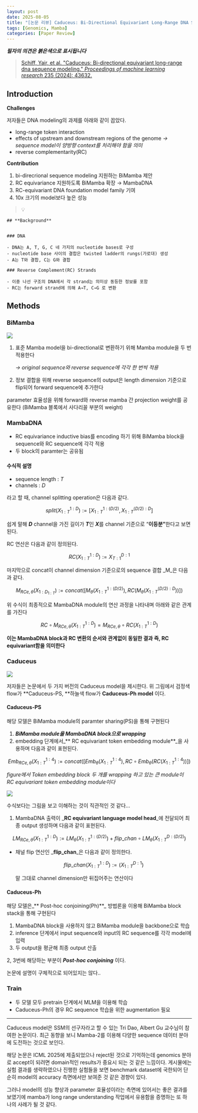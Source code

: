 ```yaml
---
layout: post
date: 2025-08-05
title: "[논문 리뷰] Caduceus: Bi-Directional Equivariant Long-Range DNA Sequence Modeling"
tags: [Genomics, Mamba]
categories: [Paper Review]
---
```


<span class="notion-red">_**필자의 의견은 붉은색으로 표시됩니다**_</span>


> [Schiff, Yair, et al. "Caduceus: Bi-directional equivariant long-range dna sequence modeling." ](https://pmc.ncbi.nlm.nih.gov/articles/PMC12189541/)[_Proceedings of machine learning research_](https://pmc.ncbi.nlm.nih.gov/articles/PMC12189541/)[ 235 (2024): 43632.](https://pmc.ncbi.nlm.nih.gov/articles/PMC12189541/)



## Introduction


**Challenges**


저자들은 DNA modeling의 과제를 아래와 같이 꼽았다.

- long-range token interaction
- effects of upstream and downstream regions of the genome 
_→ sequence model이 양방향 context를 처리해야 함을 의미_
- reverse complementarity(RC)

**Contribution**

1. bi-direcrional sequence modeling 지원하는 BiMamba 제안
1. RC equivariance 지원하도록 BiMamba 확장 → MambaDNA
1. RC-equivariant DNA foundation model family 기여
1. 10x 크기의 model보다 높은 성능

> 💡 


	## **Background**


	### DNA

	- DNA는 A, T, G, C 네 가지의 nucleotide bases로 구성
	- nucleotide base 사이의 결합은 twisted ladder의 rungs(가로대) 생성
	- A는 T와 결합, C는 G와 결합

	### Reverse Complement(RC) Strands

	- 이중 나선 구조의 DNA에서 각 strand는 의미상 동등한 정보를 포함
	- RC는 forward strand에 의해 A→T, C→G 로 변환


## Methods



### BiMamba


![](https://prod-files-secure.s3.us-west-2.amazonaws.com/542b861c-36a8-4051-84e5-8804b6728dba/2c247d59-7815-4980-99f0-8f0d21f445a7/image.png?X-Amz-Algorithm=AWS4-HMAC-SHA256&X-Amz-Content-Sha256=UNSIGNED-PAYLOAD&X-Amz-Credential=ASIAZI2LB466X5D5XMQU%2F20250921%2Fus-west-2%2Fs3%2Faws4_request&X-Amz-Date=20250921T230114Z&X-Amz-Expires=3600&X-Amz-Security-Token=IQoJb3JpZ2luX2VjEJb%2F%2F%2F%2F%2F%2F%2F%2F%2F%2FwEaCXVzLXdlc3QtMiJIMEYCIQDLH%2B%2B5iARxwCn1ca2Yr57IKYdTqZCw1c6CtImDF%2FqHrQIhAIK%2FfbLSYloa%2Fv%2BWoFn0G%2B1jdWIyfXGCAQEsHPq3Y2U7Kv8DCB8QABoMNjM3NDIzMTgzODA1IgwMxGkJsCbKPwZIloYq3AN8OJdVfis%2BTNpKZ8obEyloYLYvKQmIzwMiLTIoasPG9dSEc2OlOoelP0LcY7%2F8KbFMCU7of%2BS%2BRBZuQUiCpkMysA7JATLcE%2B%2BNFzXvrnM7Hjr8zSEnFst84RLGtffKEyM0lD%2FcOkfsDTOsvOsQpU0MlAZ1IwNFgwy2Ap3KBVOW7sMr2YqMyxp0FwlnWiKD6l3w%2FyGxj1wAKmUTRg3mpbMWfh1BD2PrBaxozrn1BSvDjCr9iFnJc%2F0BFyZDxmHt27bldWBC2h9q0%2B8NUUfC7%2F%2FUi5RPZ92zHzC0b3rYNIHYimBh5elD6NJg5%2BUV3WdquAB83Besq2pHfn2wKLBuZOQMmLTVLxfZNPkufz9J%2FD89T5I8syEVp7KN2Yq1eAwIInE%2BkEmt3uueJ9%2BoS5R5u697QKGmrquyClDFshuIYWEGxdIKfDX7E3Q3UDSLFMEZOowIdpu9TcVbywfaFtgyA6FXKR5xvHCxgKny6yMvGFIHoNYlc4dewAennLnDOf1W4ueZySYzezPU9BQzYnCT1irWH8RLpralf5cq2zNFS%2BjypOtb%2BHFLG94WbWdAFEDTnA%2Fp6RacaOIrUMh3fXpjmqK5wChsiSQOHpd08oiAwPTd3YzYalEulUVxlwPNeTDR38HGBjqkAY15x5cjjYftNCsFQnrZ%2FqANean958Zj2tpG9AKB1OpqxZb26ji759ZmUmUHTckWyQjoM4XAmiI2CfiE9IoSFg9Cy0Mszsjm75C1a%2BqSpmWpdkcl3e9LoD7fNNOAUrkXqumawQXziKDtzREfY1FSN1h1VipISSRtcct%2FL89gUeKacc2AzgwUzEMcqwrveRIVfCltG4p7dEAW7l4iFye5SGRX4VYM&X-Amz-Signature=7f6591d064a09e56f1a4816ecaa175f5a5459932cf5f16f16243a6d8ac5daae1&X-Amz-SignedHeaders=host&x-amz-checksum-mode=ENABLED&x-id=GetObject)

1. 표준 Mamba model을 bi-directional로 변환하기 위해 Mamba module을 두 번 적용한다

	_→ original sequence와 reverse sequence에 각각 한 번씩 적용_

1. 정보 결합을 위해 reverse sequence의 output은 length dimension 기준으로 flip되어 forward sequence에 추가한다

parameter 효율성을 위해 forward와 reverse mamba 간 projection weight를 공유한다 (BiMamba 블록에서 사다리꼴 부분의 weight)



### MambaDNA

- RC equivariance inductive bias를 encoding 하기 위해 BiMamba block을 sequence와 RC sequence에 각각 적용
- 두 block의 paramter는 공유됨


#### 수식적 설명

- sequence length : _T_
- channels : _D_

라고 할 때,  channel splitting operation은 다음과 같다.


$$
split(X^{1:D}_{1:T}):=[X^{1:(D/2)}_{1:T},X^{(D/2):D}_{1:T}]
$$


<span class="notion-red">쉽게 말해 </span><span class="notion-red">_**D**_</span><span class="notion-red"> channel을 가진 길이가 </span><span class="notion-red">_**T**_</span><span class="notion-red">인 </span><span class="notion-red">_**X**_</span><span class="notion-red">를 channel 기준으로 “</span><span class="notion-red">**이등분”**</span><span class="notion-red">한다고 보면 된다.</span>


RC 연산은 다음과 같이 정의된다.


$$
RC(X^{1:D}_{1:T}):=X^{D:1}_{T:1}
$$


마지막으로 concat이 channel dimension 기준으로의 sequence 결합 _M_은 다음과 같다.


$$
M_{RCe,\theta}(X_{1:D_{1:T}}):=concat([M_{\theta}(X^{1:(D/2)}_{1:T}),RC(M_{\theta}(X^{(D/2):D}_{1:T}))])
$$


위 수식이 최종적으로 MambaDNA module의 연산 과정을 나타내며 아래와 같은 관계를 가진다


$$
RC\circ M_{RCe,\theta}(X^{1:D}_{1:T}) = M_{RCe,\theta} \circ RC(X^{1:D}_{1:T})
$$


**이는 MambaDNA block과 RC 변환의 순서와 관계없이 동일한 결과 즉, RC equivariant함을 의미한다**



### Caduceus


![](https://prod-files-secure.s3.us-west-2.amazonaws.com/542b861c-36a8-4051-84e5-8804b6728dba/f94a60d7-8145-473b-aef9-7c68d3ec604a/image.png?X-Amz-Algorithm=AWS4-HMAC-SHA256&X-Amz-Content-Sha256=UNSIGNED-PAYLOAD&X-Amz-Credential=ASIAZI2LB466X5D5XMQU%2F20250921%2Fus-west-2%2Fs3%2Faws4_request&X-Amz-Date=20250921T230114Z&X-Amz-Expires=3600&X-Amz-Security-Token=IQoJb3JpZ2luX2VjEJb%2F%2F%2F%2F%2F%2F%2F%2F%2F%2FwEaCXVzLXdlc3QtMiJIMEYCIQDLH%2B%2B5iARxwCn1ca2Yr57IKYdTqZCw1c6CtImDF%2FqHrQIhAIK%2FfbLSYloa%2Fv%2BWoFn0G%2B1jdWIyfXGCAQEsHPq3Y2U7Kv8DCB8QABoMNjM3NDIzMTgzODA1IgwMxGkJsCbKPwZIloYq3AN8OJdVfis%2BTNpKZ8obEyloYLYvKQmIzwMiLTIoasPG9dSEc2OlOoelP0LcY7%2F8KbFMCU7of%2BS%2BRBZuQUiCpkMysA7JATLcE%2B%2BNFzXvrnM7Hjr8zSEnFst84RLGtffKEyM0lD%2FcOkfsDTOsvOsQpU0MlAZ1IwNFgwy2Ap3KBVOW7sMr2YqMyxp0FwlnWiKD6l3w%2FyGxj1wAKmUTRg3mpbMWfh1BD2PrBaxozrn1BSvDjCr9iFnJc%2F0BFyZDxmHt27bldWBC2h9q0%2B8NUUfC7%2F%2FUi5RPZ92zHzC0b3rYNIHYimBh5elD6NJg5%2BUV3WdquAB83Besq2pHfn2wKLBuZOQMmLTVLxfZNPkufz9J%2FD89T5I8syEVp7KN2Yq1eAwIInE%2BkEmt3uueJ9%2BoS5R5u697QKGmrquyClDFshuIYWEGxdIKfDX7E3Q3UDSLFMEZOowIdpu9TcVbywfaFtgyA6FXKR5xvHCxgKny6yMvGFIHoNYlc4dewAennLnDOf1W4ueZySYzezPU9BQzYnCT1irWH8RLpralf5cq2zNFS%2BjypOtb%2BHFLG94WbWdAFEDTnA%2Fp6RacaOIrUMh3fXpjmqK5wChsiSQOHpd08oiAwPTd3YzYalEulUVxlwPNeTDR38HGBjqkAY15x5cjjYftNCsFQnrZ%2FqANean958Zj2tpG9AKB1OpqxZb26ji759ZmUmUHTckWyQjoM4XAmiI2CfiE9IoSFg9Cy0Mszsjm75C1a%2BqSpmWpdkcl3e9LoD7fNNOAUrkXqumawQXziKDtzREfY1FSN1h1VipISSRtcct%2FL89gUeKacc2AzgwUzEMcqwrveRIVfCltG4p7dEAW7l4iFye5SGRX4VYM&X-Amz-Signature=fcb9f59670fa57e44205bda5ab734087e48930c1746fabe697c3479dcda96050&X-Amz-SignedHeaders=host&x-amz-checksum-mode=ENABLED&x-id=GetObject)


저자들은 논문에서 두 가지 버전의 Caduceus model을 제시한다. 위 그림에서 검정색 flow가 **Caduceus-PS, **하늘색 flow가 **Caduceus-Ph model** 이다.



#### Caduceus-PS


해당 모델은 BiMamba module의 paramter sharing(PS)을 통해 구현된다

1. _**BiMamba module을 MambaDNA block으로 wrapping**_
1. embedding 단계에서_** RC equivariant token embedding module**_을 사용하며 다음과 같이 표현된다.

$$
Emb_{RCe,\theta}(X^{1:4}_{1:T}):=concat([Emb_{\theta}(X^{1:4}_{1:T}),RC \circ Emb_{\theta}(RC(X^{1:4}_{1:T}))])
$$


_figure에서 Token embedding block 두 개를 wrapping 하고 있는 큰 module이 RC equivariant token embedding module이다_


![](https://prod-files-secure.s3.us-west-2.amazonaws.com/542b861c-36a8-4051-84e5-8804b6728dba/b175e4da-71eb-4e91-8c23-a06dabe673c9/image.png?X-Amz-Algorithm=AWS4-HMAC-SHA256&X-Amz-Content-Sha256=UNSIGNED-PAYLOAD&X-Amz-Credential=ASIAZI2LB466X5D5XMQU%2F20250921%2Fus-west-2%2Fs3%2Faws4_request&X-Amz-Date=20250921T230114Z&X-Amz-Expires=3600&X-Amz-Security-Token=IQoJb3JpZ2luX2VjEJb%2F%2F%2F%2F%2F%2F%2F%2F%2F%2FwEaCXVzLXdlc3QtMiJIMEYCIQDLH%2B%2B5iARxwCn1ca2Yr57IKYdTqZCw1c6CtImDF%2FqHrQIhAIK%2FfbLSYloa%2Fv%2BWoFn0G%2B1jdWIyfXGCAQEsHPq3Y2U7Kv8DCB8QABoMNjM3NDIzMTgzODA1IgwMxGkJsCbKPwZIloYq3AN8OJdVfis%2BTNpKZ8obEyloYLYvKQmIzwMiLTIoasPG9dSEc2OlOoelP0LcY7%2F8KbFMCU7of%2BS%2BRBZuQUiCpkMysA7JATLcE%2B%2BNFzXvrnM7Hjr8zSEnFst84RLGtffKEyM0lD%2FcOkfsDTOsvOsQpU0MlAZ1IwNFgwy2Ap3KBVOW7sMr2YqMyxp0FwlnWiKD6l3w%2FyGxj1wAKmUTRg3mpbMWfh1BD2PrBaxozrn1BSvDjCr9iFnJc%2F0BFyZDxmHt27bldWBC2h9q0%2B8NUUfC7%2F%2FUi5RPZ92zHzC0b3rYNIHYimBh5elD6NJg5%2BUV3WdquAB83Besq2pHfn2wKLBuZOQMmLTVLxfZNPkufz9J%2FD89T5I8syEVp7KN2Yq1eAwIInE%2BkEmt3uueJ9%2BoS5R5u697QKGmrquyClDFshuIYWEGxdIKfDX7E3Q3UDSLFMEZOowIdpu9TcVbywfaFtgyA6FXKR5xvHCxgKny6yMvGFIHoNYlc4dewAennLnDOf1W4ueZySYzezPU9BQzYnCT1irWH8RLpralf5cq2zNFS%2BjypOtb%2BHFLG94WbWdAFEDTnA%2Fp6RacaOIrUMh3fXpjmqK5wChsiSQOHpd08oiAwPTd3YzYalEulUVxlwPNeTDR38HGBjqkAY15x5cjjYftNCsFQnrZ%2FqANean958Zj2tpG9AKB1OpqxZb26ji759ZmUmUHTckWyQjoM4XAmiI2CfiE9IoSFg9Cy0Mszsjm75C1a%2BqSpmWpdkcl3e9LoD7fNNOAUrkXqumawQXziKDtzREfY1FSN1h1VipISSRtcct%2FL89gUeKacc2AzgwUzEMcqwrveRIVfCltG4p7dEAW7l4iFye5SGRX4VYM&X-Amz-Signature=bbe346ac9ffa8249db819f6a21ec59719ce3b04861d7f0ee58650b8b563a9074&X-Amz-SignedHeaders=host&x-amz-checksum-mode=ENABLED&x-id=GetObject)


<span class="notion-red">수식보다는 그림을 보고 이해하는 것이 직관적인 것 같다…</span>

1. MambaDNA 출력이 _**RC equivariant language model head**_에 전달되어 최종 output 생성하며 다음과 같이 표현된다.

$$
LM_{RCe,\theta}(X^{1:D}_{1:T}):= LM_{\theta}(X^{1:(D/2)}_{1:T})+flip\_chan\circ LM_{\theta}(X^{D:(D/2)}_{1:T})
$$

- 채널 flip 연산인 _**flip\_chan**_은 다음과 같이 정의한다.

	$$
	flip\_chan(X^{1:D}_{1:T}):=(X^{D:1}_{1:T})
	$$


	말 그대로 channel dimension만 뒤집어주는 연산이다



#### Caduceus-Ph


해당 모델은_** Post-hoc conjoining(Ph)**_ 방법론을 이용해 BiMamba block stack을 통해 구현된다

1. MambaDNA block을 사용하지 않고 BiMamba module을 backbone으로 학습
1. inference 단계에서 input sequence와 input의 RC sequence를 각각 model에 입력
1. 두 output을 평균해 최종 output 산출

2, 3번에 해당하는 부분이 _**Post-hoc conjoining**_ 이다.


<span class="notion-red">논문에 설명이 구체적으로 되어있지는 않다..</span>



### Train

- 두 모델 모두 pretrain 단계에서 MLM을 이용해 학습
- Caduceus-Ph의 경우 RC sequence 학습을 위한 augmentation 필요

---


<span class="notion-red">Caduceus model은 SSM의 선구자라고 할 수 있는 Tri Dao, Albert Gu 교수님이 참여한 논문이다. 최근 동향을 보니 Mamba-2를 이용해 다양한 sequence 데이터 분야에 도전하는 것으로 보인다.</span>


<span class="notion-red">해당 논문은 ICML 2025에 제출되었으나 reject된 것으로 기억하는데 genomics 분야로 accept이 되려면 domain적인 results가 중요시 되는 것 같은 느낌이다. 게시물에는 실험 결과를 생략하였으나 진행한 실험들을 보면 benchmark dataset에 국한되어 단순히 model의 accuracy 측면에서만 보여준 것 같은 경향이 있다.</span>


<span class="notion-red">그러나 model의 성능 향상과 parameter 효율성이라는 측면에 있어서는 좋은 결과를 보였기에 mamba가 long range understanding 작업에서 유용함을 증명하는 또 하나의 사례가 될 것 같다.</span>

